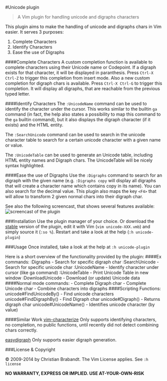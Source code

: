 #Unicode plugin
> A Vim plugin for handling unicode and digraphs characters

This plugin aims to make the handling of unicode and digraphs chars in Vim easier. It serves 3 purposes:

1. Complete Characters
2. Identify Characters
3. Ease the use of Digraphs

####Complete Characters
A custom completion function is available to complete characters using their Unicode name or Codepoint. If a digraph exists for that character, it will be displayed in paranthesis. Press `Ctrl-X Ctrl-Z` to trigger this completion from insert mode.
Also a new custom completion for digraph chars is available. Press `Ctrl-X Ctrl-G` to trigger this completion. It will display all digraphs, that are reachable from the previous typed letter.

####Identify Characters
The `:UnicodeName` command can be used to identify the character under the cursor. This works similar to the builtin `ga` command (in fact, the help also states a possibility to map this command to the `ga` builtin command), but it also displays the digraph character (if it exists) and the HTML entity.

The `:SearchUnicode` command can be used to search in the unicode character table to search for a certain unicode character with a given name or value.

The `:UnicodeTable` can be used to generate an Unicode table, including HTML entity names and Digraph chars. The UnicodeTable will be nicely syntax highlighted.

####Ease the use of Digraphs
Use the `:Digraphs` command to search for an digraph with the given name (e.g. `:Digraphs copy` will display all digraphs that will create a character name which contains copy in its name). You can also search for the decimal value.
This plugin also maps the key `<F4>` that will allow to transform 2 given normal chars into their digraph char.

See also the following screencast, that shows several features available:
![screencast of the plugin](http://chrisbra.github.io/unicode.vim/screencast.gif "Screencast")

###Installation
Use the plugin manager of your choice. Or download the [stable][] version of the plugin, edit it with Vim (`vim unicode-XXX.vmb`) and simply source it (`:so %`). Restart and take a look at the help (`:h unicode-plugin`)

[stable]: http://www.vim.org/scripts/script.php?script_id=2822

###Usage
Once installed, take a look at the help at `:h unicode-plugin`

Here is a short overview of the functionality provided by the plugin:
####Ex commands:
    :Digraphs        - Search for specific digraph char
    :SearchUnicode   - Search for specific unicode char
    :UnicodeName     - Identify character under cursor (like ga command)
    :UnicodeTable    - Print Unicode Table in new window
    :DownloadUnicode - Download (or update) Unicode data
####Normal mode commands:
    <C-X><C-G>  - Complete Digraph char
    <C-X><C-Z>  - Complete Unicode char
    <F4>        - Combine characters into digraphs
####Scripting Functions:
    unicode#FindUnicodeBy() - Find unicode characters
    unicode#FindDigraphBy() - Find Digraph char
    unicode#Digraph()       - Returns digraph char
    unicode#UnicodeName()   - Identifies unicode character (by value)

####Similar Work
[vim-characterize](https://github.com/tpope/vim-characterize) Only supports identifying characters, no completion, no public functions, until recently did not detect combining chars correctly.

[easydigraph](https://github.com/Rykka/easydigraph.vim) Only supports easier digraph generation.

###License & Copyright

© 2009-2014 by Christian Brabandt. The Vim License applies. See `:h license`

__NO WARRANTY, EXPRESS OR IMPLIED.  USE AT-YOUR-OWN-RISK__
